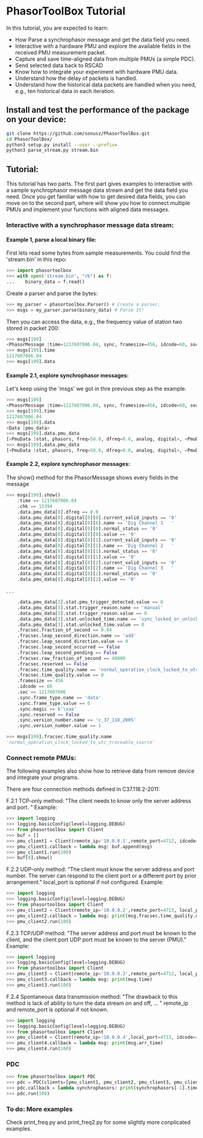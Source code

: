 # PhasorToolBox Tutorial

In this tutorial, you are expected to learn:
* How Parse a synchrophasor message and get the data field you need.
* Interactive with a hardware PMU and explore the available fields in the received PMU measurement packet.
* Capture and save time-aligned data from multiple PMUs (a simple PDC).
* Send selected data back to RSCAD
* Know how to integrate your experiment with hardware PMU data.
* Understand how the delay of packets is handled.
* Understand how the historical data packets are handled when you need, e.g., ten historical data in each iteration.

## Install and test the performance of the package on your device:

```bash
git clone https://github.com/sonusz/PhasorToolBox.git
cd PhasorToolBox/
python3 setup.py install --user --prefix=
python3 parse_stream.py stream.bin
```

## Tutorial:

This tutorial has two parts. The first part gives examples to interactive with a sample synchrophasor message data stream and get the data field you need. Once you get familiar with how to get desired data fields, you can move on to the second part, where will show you how to connect multiple PMUs and implement your functions with aligned data messages.

### Interactive with a synchrophasor message data stream:
#### Example 1, parse a local binary file:

First lets read some bytes from sample measurements. You could find the 'stream.bin' in this repo:
```python
>>> import phasortoolbox
>>> with open('stream.bin', "rb") as f:
...    binary_data = f.read()
```

Create a parser and parse the bytes:
```python
>>> my_parser = phasortoolbox.Parser() # Create a parser.
>>> msgs = my_parser.parse(binary_data) # Parse It!
```

Then you can access the data, e.g., the frequency value of station two stored in packet 200:
```python
>>> msgs[199]
<PhasorMessage |time=1217607006.04, sync, framesize=456, idcode=60, soc=1217607006, fracsec, data, chk=15394>
>>> msgs[199].time
1217607006.04
>>> msgs[199].data

``` 


#### Example 2.1, explore synchrophasor messages:
Let's keep using the 'msgs' we got in thre previous step as the example.
```python
>>> msgs[199]
<PhasorMessage |time=1217607006.04, sync, framesize=456, idcode=60, soc=1217607006, fracsec, data, chk=15394>
>>> msgs[199].time
1217607006.04
>>> msgs[199].data
<Data |pmu_data>
>>> msgs[199].data.pmu_data
[<PmuData |stat, phasors, freq=50.0, dfreq=0.0, analog, digital>, <PmuData |stat, phasors, freq=65.536, dfreq=0.0, analog, digital>, <PmuData |stat, phasors, freq=65.536, dfreq=0.0, analog, digital>, <PmuData |stat, phasors, freq=65.536, dfreq=0.0, analog, digital>]
>>> msgs[199].data.pmu_data
[<PmuData |stat, phasors, freq=50.0, dfreq=0.0, analog, digital>, <PmuData |stat, phasors, freq=65.536, dfreq=0.0, analog, digital>, <PmuData |stat, phasors, freq=65.536, dfreq=0.0, analog, digital>, <PmuData |stat, phasors, freq=65.536, dfreq=0.0, analog, digital>]
```

#### Example 2.2, explore synchrophasor messages:
The show() method for the PhasorMessage shows every fields in the message
```python
>>> msgs[199].show()
    .time == 1217607006.04
    .chk == 15394
    .data.pmu_data[0].dfreq == 0.0
    .data.pmu_data[0].digital[0][0].current_valid_inputs == '0'
    .data.pmu_data[0].digital[0][0].name == 'Dig Channel 1   '
    .data.pmu_data[0].digital[0][0].normal_status == '0'
    .data.pmu_data[0].digital[0][0].value == '0'
    .data.pmu_data[0].digital[0][1].current_valid_inputs == '0'
    .data.pmu_data[0].digital[0][1].name == 'Dig Channel 2   '
    .data.pmu_data[0].digital[0][1].normal_status == '0'
    .data.pmu_data[0].digital[0][1].value == '0'
    .data.pmu_data[0].digital[0][2].current_valid_inputs == '0'
    .data.pmu_data[0].digital[0][2].name == 'Dig Channel 3   '
    .data.pmu_data[0].digital[0][2].normal_status == '0'
    .data.pmu_data[0].digital[0][2].value == '0'
```
.
.
.
```python
    .data.pmu_data[3].stat.pmu_trigger_detected.value == 0
    .data.pmu_data[3].stat.trigger_reason.name == 'manual'
    .data.pmu_data[3].stat.trigger_reason.value == 0
    .data.pmu_data[3].stat.unlocked_time.name == 'sync_locked_or_unlocked_less_than_10_s_best_quality'
    .data.pmu_data[3].stat.unlocked_time.value == 0
    .fracsec.fraction_of_second == 0.04
    .fracsec.leap_second_direction.name == 'add'
    .fracsec.leap_second_direction.value == 0
    .fracsec.leap_second_occurred == False
    .fracsec.leap_second_pending == False
    .fracsec.raw_fraction_of_second == 40000
    .fracsec.reserved == False
    .fracsec.time_quality.name == 'normal_operation_clock_locked_to_utc_traceable_source'
    .fracsec.time_quality.value == 0
    .framesize == 456
    .idcode == 60
    .soc == 1217607006
    .sync.frame_type.name == 'data'
    .sync.frame_type.value == 0
    .sync.magic == b'\xaa'
    .sync.reserved == False
    .sync.version_number.name == 'c_37_118_2005'
    .sync.version_number.value == 1
```

```python
>>> msgs[199].fracsec.time_quality.name
'normal_operation_clock_locked_to_utc_traceable_source'
```


### Connect remote PMUs:
The following examples also show how to retrieve data from remove device and integrate your programs.

There are four connection methods defined in C37.118.2-2011:

F.2.1 TCP-only method:
"The client needs to know only the server address and port. "
Example:
```python
>>> import logging
>>> logging.basicConfig(level=logging.DEBUG)
>>> from phasortoolbox import Client
>>> buf = []
>>> pmu_client1 = Client(remote_ip='10.0.0.1',remote_port=4712, idcode=1, mode='TCP')
>>> pmu_client1.callback = lambda msg: buf.append(msg)
>>> pmu_client1.run(100)
>>> buf[0].show()
```
F.2.2 UDP-only method:
"The client must know the server address and port number. The server can respond to the client port or a different port by prior arrangement."
local_port is optional if not configured.
Example:
```python
>>> import logging
>>> logging.basicConfig(level=logging.DEBUG)
>>> from phasortoolbox import Client
>>> pmu_client2 = Client(remote_ip='10.0.0.2',remote_port=4713, local_port=4713, idcode=2, mode='UDP')
>>> pmu_client2.callback = lambda msg: print(msg.fracsec.time_quality.name)
>>> pmu_client2.run(100)
```
F.2.3 TCP/UDP method:
"The server address and port must be known to the client, and the client port UDP port must be known to the server (PMU)."
Example:
```python
>>> import logging
>>> logging.basicConfig(level=logging.DEBUG)
>>> from phasortoolbox import Client
>>> pmu_client3 = Client(remote_ip='10.0.0.3',remote_port=4712, local_port=4713 , idcode=3, mode='TCP_UDP')
>>> pmu_client3.callback = lambda msg: print(msg.time)
>>> pmu_client3.run(100)
```
    
F.2.4 Spontaneous data transmission method:
"The drawback to this method is lack of ability to turn the data stream on and off, ... " 
remote_ip and remote_port is optional if not known.
```python
>>> import logging
>>> logging.basicConfig(level=logging.DEBUG)
>>> from phasortoolbox import Client
>>> pmu_client4 = Client(remote_ip='10.0.0.4',local_port=4713, idcode=4, mode='UDP_S')
>>> pmu_client4.callback = lambda msg: print(msg.arr_time)
>>> pmu_client4.run(100)
```

### PDC
```python
>>> from phasortoolbox import PDC
>>> pdc = PDC(clients=[pmu_client1, pmu_client2, pmu_client3, pmu_client4])
>>> pdc.callback = lambda synchrophasors: print(synchrophasors[-1].time, [synchrophasors[-1][i].data.pmu_data[0].freq for i in range(4)])
>>> pdc.run(100)
```

### To do: More examples
Check print_freq.py and print_freq2.py for some slightly more conplicated examples.
